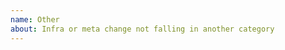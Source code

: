 ```yaml
---
name: Other
about: Infra or meta change not falling in another category
---
```


<!--
**Please** read our Contributing Guidelines (CONTRIBUTING.rst)
to make sure this repo is the right place for your proposed change. Thanks!
-->
